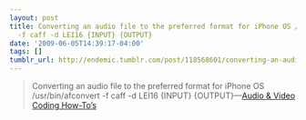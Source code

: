 ```yaml
---
layout: post
title: Converting an audio file to the preferred format for iPhone OS /usr/bin/afconvert
  -f caff -d LEI16 {INPUT} {OUTPUT}
date: '2009-06-05T14:39:17-04:00'
tags: []
tumblr_url: http://endemic.tumblr.com/post/118568601/converting-an-audio-file-to-the-preferred-format
---
```

> Converting an audio file to the preferred format for iPhone OS /usr/bin/afconvert -f caff -d LEI16 {INPUT} {OUTPUT}—[Audio & Video Coding How-To’s](http://developer.apple.com/iphone/library/codinghowtos/AudioAndVideo/index.html#PROCESSING-CONVERT_AN_AUDIO_FILE_TO_THE_PREFERRED_FORMAT_FOR_IPHONE_OS)
